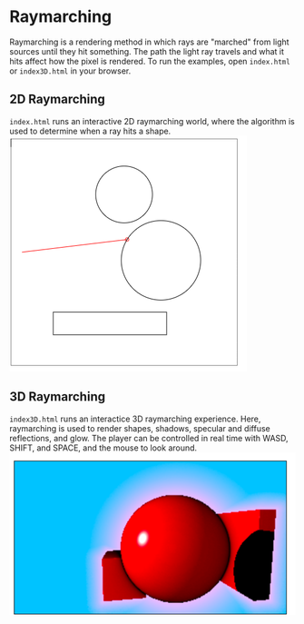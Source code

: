 # Raymarching

Raymarching is a rendering method in which rays are "marched" from light sources until they hit something.
The path the light ray travels and what it hits affect how the pixel is rendered.
To run the examples, open `index.html` or `index3D.html` in your browser.

## 2D Raymarching
`index.html` runs an interactive 2D raymarching world, where the algorithm is used to determine when a ray hits a shape. 
![2D raymarching](media/raymarching_2d.png)

## 3D Raymarching
`index3D.html` runs an interactice 3D raymarching experience. Here, raymarching is used to render shapes, shadows,
specular and diffuse reflections, and glow. The player can be controlled in real time with WASD, SHIFT, and SPACE,
and the mouse to look around.
![3D raymarching](media/raymarching_3d.png)
